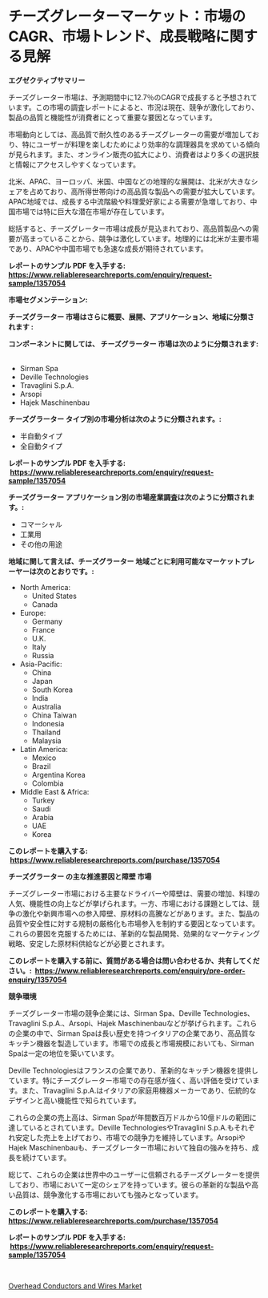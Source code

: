 <p><h1>チーズグレーターマーケット：市場のCAGR、市場トレンド、成長戦略に関する見解</h1></p><p><strong>エグゼクティブサマリー</strong></p>
<p><p>チーズグレーター市場は、予測期間中に12.7％のCAGRで成長すると予想されています。この市場の調査レポートによると、市況は現在、競争が激化しており、製品の品質と機能性が消費者にとって重要な要因となっています。</p><p>市場動向としては、高品質で耐久性のあるチーズグレーターの需要が増加しており、特にユーザーが料理を楽しむためにより効率的な調理器具を求めている傾向が見られます。また、オンライン販売の拡大により、消費者はより多くの選択肢と情報にアクセスしやすくなっています。</p><p>北米、APAC、ヨーロッパ、米国、中国などの地理的な展開は、北米が大きなシェアを占めており、高所得世帯向けの高品質な製品への需要が拡大しています。APAC地域では、成長する中流階級や料理愛好家による需要が急増しており、中国市場では特に巨大な潜在市場が存在しています。</p><p>総括すると、チーズグレーター市場は成長が見込まれており、高品質製品への需要が高まっていることから、競争は激化しています。地理的には北米が主要市場であり、APACや中国市場でも急速な成長が期待されています。</p></p>
<p><strong>レポートのサンプル PDF を入手する: <a href="https://www.reliableresearchreports.com/enquiry/request-sample/1357054">https://www.reliableresearchreports.com/enquiry/request-sample/1357054</a></strong></p>
<p><strong>市場セグメンテーション:</strong></p>
<p><strong> チーズグラーター 市場はさらに概要、展開、アプリケーション、地域に分類されます :</strong></p>
<p><strong>コンポーネントに関しては、 チーズグラーター 市場は次のように分類されます: &nbsp;</strong></p>
<p><ul><li>Sirman Spa</li><li>Deville Technologies</li><li>Travaglini S.p.A.</li><li>Arsopi</li><li>Hajek Maschinenbau</li></ul></p>
<p><strong> チーズグラーター タイプ別の市場分析は次のように分類されます。:</strong></p>
<p><ul><li>半自動タイプ</li><li>全自動タイプ</li></ul></p>
<p><strong>レポートのサンプル PDF を入手する: &nbsp;<a href="https://www.reliableresearchreports.com/enquiry/request-sample/1357054">https://www.reliableresearchreports.com/enquiry/request-sample/1357054</a></strong></p>
<p><strong> チーズグラーター アプリケーション別の市場産業調査は次のように分類されます。:</strong></p>
<p><ul><li>コマーシャル</li><li>工業用</li><li>その他の用途</li></ul></p>
<p><strong>地域に関して言えば、チーズグラーター 地域ごとに利用可能なマーケットプレーヤーは次のとおりです。:</strong></p>
<p><ul>
    <li>
        North America:
        <ul>
            <li>United States</li>
            <li>Canada</li>
        </ul>
    </li>
    <li>
        Europe:
        <ul>
            <li>Germany</li>
            <li>France</li>
            <li>U.K.</li>
            <li>Italy</li>
            <li>Russia</li>
        </ul>
    </li>
    <li>
        Asia-Pacific:
        <ul>
            <li>China</li>
            <li>Japan</li>
            <li>South Korea</li>
            <li>India</li>
            <li>Australia</li>
            <li>China Taiwan</li>
            <li>Indonesia</li>
            <li>Thailand</li>
            <li>Malaysia</li>
        </ul>
    </li>
    <li>
        Latin America:
        <ul>
            <li>Mexico</li>
            <li>Brazil</li>
            <li>Argentina Korea</li>
            <li>Colombia</li>
        </ul>
    </li>
    <li>
        Middle East & Africa:
        <ul>
            <li>Turkey</li>
            <li>Saudi</li>
            <li>Arabia</li>
            <li>UAE</li>
            <li>Korea</li>
        </ul>
    </li>
    </ul></p>
<p><strong>このレポートを購入する: &nbsp;<a href="https://www.reliableresearchreports.com/purchase/1357054">https://www.reliableresearchreports.com/purchase/1357054</a></strong></p>
<p><strong>チーズグラーター の主な推進要因と障壁 市場</strong></p>
<p><p>チーズグレーター市場における主要なドライバーや障壁は、需要の増加、料理の人気、機能性の向上などが挙げられます。一方、市場における課題としては、競争の激化や新興市場への参入障壁、原材料の高騰などがあります。また、製品の品質や安全性に対する規制の厳格化も市場参入を制約する要因となっています。これらの要因を克服するためには、革新的な製品開発、効果的なマーケティング戦略、安定した原材料供給などが必要とされます。</p></p>
<p><strong>このレポートを購入する前に、質問がある場合は問い合わせるか、共有してください。:&nbsp; <a href="https://www.reliableresearchreports.com/enquiry/pre-order-enquiry/1357054">https://www.reliableresearchreports.com/enquiry/pre-order-enquiry/1357054</a></strong></p>
<p><strong>競争環境</strong></p>
<p><p>チーズグレーター市場の競争企業には、Sirman Spa、Deville Technologies、Travaglini S.p.A.、Arsopi、Hajek Maschinenbauなどが挙げられます。これらの企業の中で、Sirman Spaは長い歴史を持つイタリアの企業であり、高品質なキッチン機器を製造しています。市場での成長と市場規模においても、Sirman Spaは一定の地位を築いています。</p><p>Deville Technologiesはフランスの企業であり、革新的なキッチン機器を提供しています。特にチーズグレーター市場での存在感が強く、高い評価を受けています。また、Travaglini S.p.A.はイタリアの家庭用機器メーカーであり、伝統的なデザインと高い機能性で知られています。</p><p>これらの企業の売上高は、Sirman Spaが年間数百万ドルから10億ドルの範囲に達しているとされています。Deville TechnologiesやTravaglini S.p.A.もそれぞれ安定した売上を上げており、市場での競争力を維持しています。ArsopiやHajek Maschinenbauも、チーズグレーター市場において独自の強みを持ち、成長を続けています。</p><p>総じて、これらの企業は世界中のユーザーに信頼されるチーズグレーターを提供しており、市場において一定のシェアを持っています。彼らの革新的な製品や高い品質は、競争激化する市場においても強みとなっています。</p></p>
<p><strong>このレポートを購入する: &nbsp; <a href="https://www.reliableresearchreports.com/purchase/1357054">https://www.reliableresearchreports.com/purchase/1357054</a></strong></p>
<p><strong>レポートのサンプル PDF を入手する: &nbsp;<a href="https://www.reliableresearchreports.com/enquiry/request-sample/1357054">https://www.reliableresearchreports.com/enquiry/request-sample/1357054</a></strong><strong></strong></p>
<p>&nbsp;</p>
<p><p><a href="https://picayune-night-cbd.notion.site/Overhead-Conductors-and-Wires-Market-Size-Share-Trends-Analysis-Report-By-Application-Regional-O-95f1175910ca48b385e27d1a193cee16">Overhead Conductors and Wires Market</a></p></p>